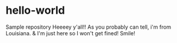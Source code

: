 # hello-world
Sample repository
Heeeey y'all!! As you probably can tell, i'm from Louisiana. & I'm just here so I won't get fined! Smile!
